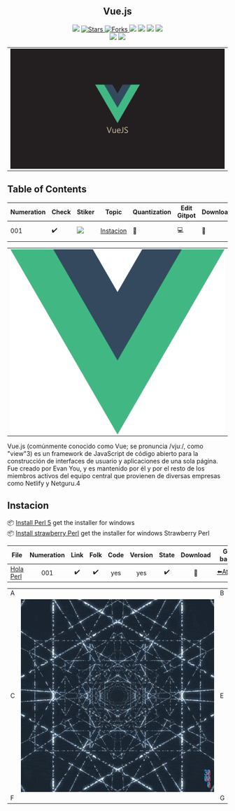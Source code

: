 <h2 align="center"> Vue.js </h2>
<!-- https://shields.io/ -->

<p align="center">
  
  </a>
    <img src="https://img.shields.io/github/languages/top/BrianMarquez3/Vue.js-Training?color=red">
  </a>
  <a href="https://github.com/BrianMarquez3/PVue.js-Training/stargazers">
    <img src="https://img.shields.io/github/stars/BrianMarquez3/Vue.js-Training.svg?style=flat" alt="Stars">
  </a>
  <a href="https://github.com/BrianMarquez3/Vue.js-Training/network">
    <img src="https://img.shields.io/github/forks/BrianMarquez3/Vue.js-Training.svg?style=flat" alt="Forks">
  </a>
    <img src="https://img.shields.io/github/v/tag/BrianMarquez3/Vue.js-Training?color=blue&label=Version&logo=vue.js">
  </a>
  </a>
    <img src="https://img.shields.io/github/languages/code-size/BrianMarquez3/Vue.js-Training">
  </a>
  </a>
    <img src="https://img.shields.io/github/downloads/BrianMarquez3/Vue.js-Training/total?color=green">
  </a>
  </a>
   <a href="https://github.com/BrianMarquez3/Vue.js-Training/network">
    <img src="https://img.shields.io/badge/Plataform-Windows-blue">
  </a><br>
  <img src="https://img.shields.io/github/last-commit/BrianMarquez3/Vue.js-Training?color=darkgreen&style=for-the-badge">
  <img src="https://img.shields.io/github/languages/count/BrianMarquez3/Vue.js-Training?style=for-the-badge">
</P>

<table align="center">
  <tr>
    <td align="center" style="padding=0;width=50%;">
      <img align="center" style="padding=0;" src="./images/vue.png" />
    </td>
  </tr>
</table>



## Table of Contents

| Numeration   | Check       | Stiker        |    Topic      |   Quantization   |    Edit Gitpot    |    Downloads    |  link  |
| ------------ |-------------|-------------- |----------------- |------------------ |---------------- |-------------- |------------- |
|  001   |:heavy_check_mark: |<img src="https://media.giphy.com/media/StdESh75dRFjhQNemF/giphy.gif" width="25px"> | [Instacion](#Instacion)   | 🐫    | 💻 | 💾 | [ ⬅️ back](https://github.com/BrianMarquez3)| 

<table align="center">
  <tr>
    <td align="center" style="padding=0;width=25%;">
      <img align="center" style="padding=0;" src="./images/logo.png" />
    </td>
  </tr>
</table>

<p>Vue.js (comúnmente conocido como Vue; se pronuncia /vjuː/, como "view"3​) es un framework de JavaScript de código abierto para la construcción de interfaces de usuario y aplicaciones de una sola página. Fue creado por Evan You, y es mantenido por él y por el resto de los miembros activos del equipo central que provienen de diversas empresas como Netlify y Netguru.4</p>


## Instacion

📦 [Install Perl 5](https://www.perl.org/get.html) get the installer for windows<br>
📦 [Install strawberry Perl](https://strawberryperl.com/) get the installer for windows Strawberry Perl<br>


| File                       | Numeration  | Link        |    Folk     |  Code       | Version     | State       | Download    |  Go back    |
|----------------------------|:-----------:|:-----------:|:-----------:|:-----------:|:-----------:|:-----------:|:-----------:|:-----------:|
| [Hola Perl](https://github.com/BrianMarquez3/Perl-Course/tree/main/001%20PrimerScript)  | 001 | ✔️  | ✔️ | yes | yes | ✔️ | 💾 | [⬅️Atras](#Table-of-Contents)


 <table align="center">
    <tr>
      <td colspan="3">A</td>
        <td>B</td>
      </tr>
      <tr>
        <td>C</td>
      <td colspan="2"><img align="center" style="padding=0;" src="./images/start.gif" /></td>
        <td>E</td>
      </tr>
      <tr>
      <td colspan="3">F</td>
        <td>G</td>
    </tr>
</table>
